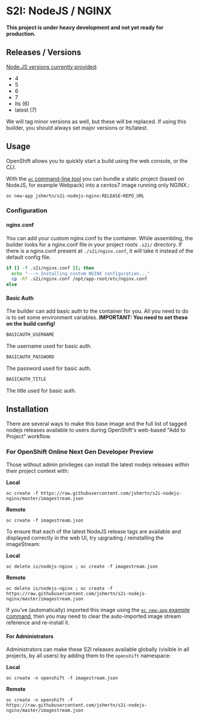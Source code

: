 # S2I: NodeJS / NGINX

**This project is under heavy development and not yet ready for production.**

## Releases / Versions

[Node.JS versions currently provided](https://hub.docker.com/r/jshmrtn/s2i-nodejs-nginx/tags/):

- 4
- 5
- 6
- 7
- lts (6)
- latest (7)

We will tag minor versions as well, but these will be replaced. If using this builder, you should always set major versions or lts/latest.

## Usage

OpenShift allows you to quickly start a build using the web console, or the CLI.

With the [`oc` command-line tool](https://github.com/openshift/origin/releases) you can bundle a static project (based on NodeJS, for example Webpack) into a centos7 image running only NGINX.:

    oc new-app jshmrtn/s2i-nodejs-nginx:RELEASE~REPO_URL

### Configuration

#### nginx.conf

You can add your custom nginx.conf to the container. While assembling, the builder looks for a nginx.conf file in your project roots `.s2i/` directory. If there is a nginx.conf present at `./s2i/nginx.conf`, it will take it instead of the default config file.

```bash
if [[ -f .s2i/nginx.conf ]]; then
  echo "---> Installing custom NGINX configuration..."
  cp -Rf .s2i/nginx.conf /opt/app-root/etc/nginx.conf
else
```

#### Basic Auth

The builder can add basic auth to the container for you. All you need to do is to set some environment variables.
**IMPORTANT: You need to set these on the build config!**

```bash
BASICAUTH_USERNAME
```

The username used for basic auth.

```bash
BASICAUTH_PASSWORD
```

The password used for basic auth.

```bash
BASICAUTH_TITLE
```

The title used for basic auth.

## Installation

There are several ways to make this base image and the full list of tagged nodejs releases available to users during OpenShift's web-based "Add to Project" workflow.

### For OpenShift Online Next Gen Developer Preview

Those without admin privileges can install the latest nodejs releases within their project context with:

**Local**

    oc create -f https://raw.githubusercontent.com/jshmrtn/s2i-nodejs-nginx/master/imagestream.json

**Remote**

    oc create -f imagestream.json

To ensure that each of the latest NodeJS release tags are available and displayed correctly in the web UI, try upgrading / reinstalling the imageStream:

**Local**

    oc delete is/nodejs-nginx ; oc create -f imagestream.json

**Remote**

    oc delete is/nodejs-nginx ; oc create -f https://raw.githubusercontent.com/jshmrtn/s2i-nodejs-nginx/master/imagestream.json

If you've (automatically) imported this image using the [`oc new-app` example command](#usage), then you may need to clear the auto-imported image stream reference and re-install it.

#### For Administrators

Administrators can make these S2I releases available globally (visible in all projects, by all users) by adding them to the `openshift` namespace:

**Local**

    oc create -n openshift -f imagestream.json

**Remote**

    oc create -n openshift -f https://raw.githubusercontent.com/jshmrtn/s2i-nodejs-nginx/master/imagestream.json
